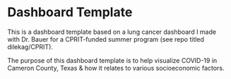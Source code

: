 # Dashboard Template

This is a dashboard template based on a lung cancer dashboard I made with Dr. Bauer for a CPRIT-funded summer program (see repo titled dilekag/CPRIT).

The purpose of this dashboard template is to help visualize COVID-19 in Cameron County, Texas & how it relates to various socioeconomic factors. 

